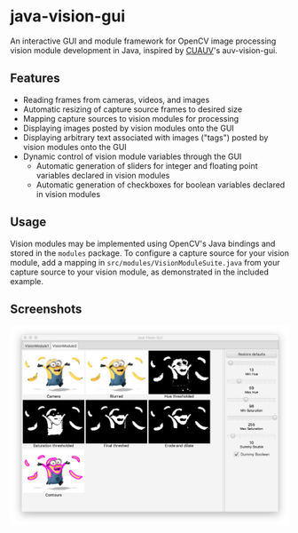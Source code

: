 java-vision-gui
===============

An interactive GUI and module framework for OpenCV image processing vision module development in Java, inspired by [CUAUV](https://github.com/cuauv)'s auv-vision-gui.  

## Features
- Reading frames from cameras, videos, and images
- Automatic resizing of capture source frames to desired size
- Mapping capture sources to vision modules for processing
- Displaying images posted by vision modules onto the GUI
- Displaying arbitrary text associated with images ("tags") posted by vision modules onto the GUI
- Dynamic control of vision module variables through the GUI
    - Automatic generation of sliders for integer and floating point variables declared in vision modules
    - Automatic generation of checkboxes for boolean variables declared in vision modules

## Usage
Vision modules may be implemented using OpenCV's Java bindings and stored in the `modules` package. To configure a capture source for your vision module, add a mapping in `src/modules/VisionModuleSuite.java` from your capture source to your vision module, as demonstrated in the included example.

## Screenshots

![Minions Banana Example](/images/minions-banana-screenshot.png)
